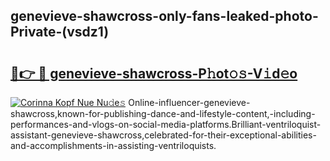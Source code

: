 ## genevieve-shawcross-only-fans​-leaked-photo​-Private-(vsdz1)


# <h2><a href="https://mediaupload.pro?title=genevieve-shawcross&ref=git">🔗👉 🔴 genevieve-shawcross-P𝚑ot𝚘𝚜-V𝚒d𝚎o</a></h2>

[![Corinna Kopf Nue Nu𝚍e𝚜](https://i.imgur.com/0qMVB7G.gif)](https://mediaupload.pro?title=genevieve-shawcross&ref=git)
Online-influencer-genevieve-shawcross,known-for-publishing-dance-and-lifestyle-content,-including-performances-and-vlogs-on-social-media-platforms.Brilliant-ventriloquist-assistant-genevieve-shawcross,celebrated-for-their-exceptional-abilities-and-accomplishments-in-assisting-ventriloquists.  